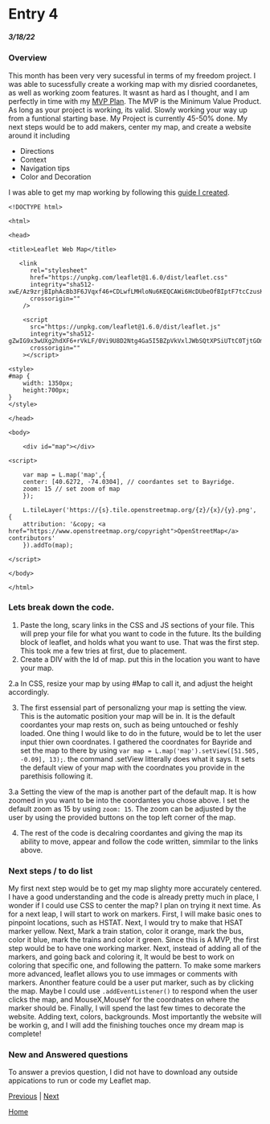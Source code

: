 # Entry 4
##### 3/18/22
### Overview
This month has been very very sucessful in terms of my freedom project. I was able to sucessfully create a working map with my disried coordanetes, as well as working zoom features. It wasnt as hard as I thought, and I am perfectly in time with my [MVP Plan](https://docs.google.com/document/d/1WPoUtDxDtXmFJ1bUfcMtytF-ZiVZD5GwN2wqt8km6Hc/edit?usp=sharing). The MVP is the Minimum Value Product. As long as your project is working, its valid. Slowly working your way up from a funtional starting base. My Project is currently 45-50% done. My next steps would be to add makers, center my map, and create a website around it including
- Directions
- Context
- Navigation tips
- Color and Decoration

I was able to get my map working by following this [guide I created](https://docs.google.com/document/d/18fefLc6nQL6y_yu4SGAUnliXsFcpn5lnHqkHvMBBpSg/edit?usp=sharing).
```JS
<!DOCTYPE html>

<html>

<head>

<title>Leaflet Web Map</title>

   <link
      rel="stylesheet"
      href="https://unpkg.com/leaflet@1.6.0/dist/leaflet.css"
      integrity="sha512-xwE/Az9zrjBIphAcBb3F6JVqxf46+CDLwfLMHloNu6KEQCAWi6HcDUbeOfBIptF7tcCzusKFjFw2yuvEpDL9wQ=="
      crossorigin=""
    />

    <script
      src="https://unpkg.com/leaflet@1.6.0/dist/leaflet.js"
      integrity="sha512-gZwIG9x3wUXg2hdXF6+rVkLF/0Vi9U8D2Ntg4Ga5I5BZpVkVxlJWbSQtXPSiUTtC0TjtGOmxa1AJPuV0CPthew=="
      crossorigin=""
    ></script>

<style>
#map {   
    width: 1350px;
    height:700px;
}
</style>

</head>

<body>

    <div id="map"></div>

<script>

    var map = L.map('map',{
    center: [40.6272, -74.0304], // coordantes set to Bayridge.
    zoom: 15 // set zoom of map
    });

    L.tileLayer('https://{s}.tile.openstreetmap.org/{z}/{x}/{y}.png', {
    attribution: '&copy; <a href="https://www.openstreetmap.org/copyright">OpenStreetMap</a> contributors'
    }).addTo(map);

</script>

</body>

</html>
```

### Lets break down the code.
1. Paste the long, scary links in the CSS and JS sections of your file. This will prep your file for what you want to code in the future. Its the building block of leaflet, and holds what you want to use. That was the first step. This took me a few tries at first, due to placement.
2. Create a DIV with the Id of map. put this in the location you want to have your map.


2.a In CSS, resize your map by using #Map to call it, and adjust the height accordingly.

3. The first essensial part of personalizng your map is setting the view. This is the automatic position your map will be in. It is the default coordantes your map rests on, such as being untouched or feshly loaded. One thing I would like to do in the future, would be to let the user input thier own coordnates. I gathered the coordnates for Bayride and set the map to there by using ``var map = L.map('map').setView([51.505, -0.09], 13);``. the command .setView litterally does what it says. It sets the default view of your map with the coordnates you provide in the parethisis following it.


3.a Setting the view of the map is another part of the default map. It is how zoomed in you want to be into the coordantes you chose above. I set the default zoom as 15 by using ``zoom: 15``. The zoom can be adjusted  by the user by using the provided buttons on the top left corner of the map.

4. The rest of the code is decalring coordantes and giving the map its ability to move, appear and follow the code written, simmilar to the links above.

### Next steps / to do list
My first next step would be to get my map slighty more accurately centered. I have a good understanding and the code is already pretty much in place, I wonder if I could use CSS to center the map? I plan on trying it next time.
As for a next leap, I will start to work on markers. First, I will make basic ones to pinpoint locations, such as HSTAT. Next, I would try to make that HSAT marker yellow. Next, Mark a train station, color it orange, mark the bus, color it blue, mark the trains and color it green. Since this is A MVP, the first step would be to have one working marker. Next, instead of adding all of the markers, and going back and coloring it, It would be best to work on coloring that specific one, and following the pattern.
To make some markers more advanced, leaflet allows you to use immages or comments with markers. Anonther feature could be a user put marker, such as by clicking the map. Maybe I could use ``.addEventListener()`` to respond when the user clicks the map, and MouseX,MouseY for the coordnates on where the marker should be.
 Finally, I will spend the last few times to decorate the website. Adding text, colors, backgrounds. Most importantly the website will be workin g, and I will add the finishing touches once my dream map is complete!

### New and Answered questions
To answer a previos question, I did not have to download any outside appications to run or code my Leaflet map.

[Previous](entry03.md) | [Next](entry05.md)

[Home](../README.md)
